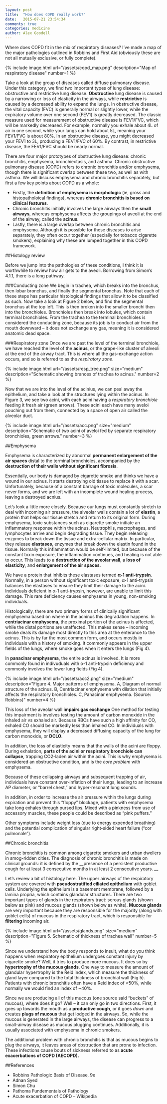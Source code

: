 ```yaml
---
layout: post
title:  "How does COPD really work?"
date:   2015-07-21 23:54:34
comments: true
categories: medicine
author: Alex Goodell
---
```


Where does COPD fit in the mix of respiratory diseases? I’ve made a map of the major pathologies outlined in Robbins and First Aid (obviously these are not all mutually exclusive, or fully complete). 

{% include image.html url="/assets/copd_map.png" description="Map of respiratory disease" number=1 %}


Take a look at the group of diseases called diffuse pulmonary disease. Under this category, we find two important types of lung disease: obstructive and restrictive lung disease. **Obstructive** lung disease is caused by a narrowing or loss of elasticity in the airways, while **restrictive** is caused by a decreased ability to expand the lungs. In obstructive disease, the vital capacity (FVC) is generally normal or slightly lower, while the expiratory volume over one second (FEV1) is greatly decreased. The classic measure used for measurement of obstructive disease is FEV1/FVC, which will be markedly decreased. For example, normally you exhale about 4L of air in one second, while your lungs can hold about 5L, meaning your FEV1/FVC is about 80%. In an obstructive disease, you might decreased your FEV1 to 3L, producing a FEV1/FVC of 60%. By contrast, in restrictive disease, the FEV1/FVC should be nearly normal. 

There are four major prototypes of obstructive lung disease: chronic bronchitis, emphysema, bronchiectasis, and asthma. Chronic obstructive pulmonary disease (COPD) refers to chronic bronchitis and/or emphysema, though there is significant overlap between these two, as well as with asthma. We will discuss emphysema and chronic bronchitis separately, but first a few key points about COPD as a whole:

* Firstly, the **definition of emphysema is morphologic** (ie, gross and histopatholoical findings), whereas **chronic bronchitis is based on clinical features**.
* Chronic bronchitis initially involves the large airways then the **small airways**, whereas emphysema affects the groupings of aveoli at the end of the airway, called the **acinus**. 
* Lastly, there is a large overlap between chronic bronchitis and emphysema. Although it is possible for these diseases to arise separately, they often occur together (especially for tobacco cigarette smokers), explaining why these are lumped together in this COPD framework.


##Histology review

Before we jump into the pathologies of these conditions, I think it is worthwhile to review how air gets to the aveoli. Borrowing from Simon’s 4.1.1, there is a long pathway. 

###Conducting zone
We begin in trachea, which breaks into the bronchus, then lobar bronchus, and finally the segmental bronchus. Note that each of these steps has particular histological findings that allow it to be classified as such. Now take a look at Figure 2 below, and find the segmental bronchus at the top left. This is then broken into the smaller bronchi then into the bronchioles. Bronchioles then break into lobules, which contain terminal bronchioles. From the trachea to the terminal bronchioles is considered the conducting zone, because its job is to conduct air from the mouth downward – it does not exchange any gas, meaning it is considered anatomic dead space.

###Respiratory zone
Once we are past the level of the terminal bronchiole, we have reached the level of the **acinus**, or the grape-like cluster of alveoli at the end of the airway tract. This is where all the gas-exchange action occurs, and so is referred to as the *respiratory zone*. 

{% include image.html url="/assets/resp_tree.png" size="medium" description="Schematic showing brances of trachea to acinus." number=2 %}

Now that we are into the level of the acinius, we can peal away the epithelium, and take a look at the structures lying within the acinus. In Figure 3, we see two acini, with each acini having a *respiratory bronchiole* feeding it fresh air (green arrows). These acini each have many aveloi pouching out from them, connected by a space of open air called the alveolar duct. 

{% include image.html url="/assets/acc.png" size="medium" description="Schematic of two acini of aveloi fed by separate respiratory bronchioles, green arrows." number=3 %}

##Emphysema

Emphysema is characterized by abnormal **permanent enlargement of the air spaces** distal to the terminal bronchioles, accompanied by the **destruction of their walls without significant fibrosis**.

Essentially, our body is damaged by cigarette smoke and thinks we have a wound in our acinus. It starts destroying old tissue to replace it with a scar. Unfortunately, because of a constant barrage of toxic molecules, a scar never forms, and we are left with an incomplete wound healing process, leaving a destroyed acnius. 

Let’s look a little more closely. Because our lungs must constantly stretch to deal with incoming air pressure, the alveolar walls contain a lot of **elastin**, a protein that helps our tissue stretch and return to its original form. During emphysema, toxic substances such as cigarette smoke initiate an inflammatory response within the acinus.   Neutrophils, macrophages, and lymphocytes arrive and begin degrading tissue. They begin releasing enzymes to break down the tissue and extra-cellular matrix. In particular, they release **elastases**, enzymes that break down the elastin found in the tissue. Normally this inflammation would be self-limited, but because of the constant toxin exposure, the inflammation continues, and healing is not able to occur. This leads to a **destruction of the aveolar wall**, a **loss of elasticity**, and **enlargement of the air spaces**.

We have a protein that inhibits these elastases termed **α-1 anti-trypsin**. Normally, in a person without significant toxic exposure, α-1 anti-trypsin balances the elastases to ensure they limit their damage to the acini. Individuals deficient in α-1 anti-trypsin, however, are unable to limit this damage. This rare deficiency causes emphysema in young, non-smoking individuals. 

Histologically, there are two primary forms of clinically significant emphysema based on where in the acninus this degradation happens. In **centriacinar emphysema**, the proximal portion of the acinus is affected, while the distal portions are unaffected. This makes sense – incoming smoke deals its damage most directly to this area at the enterance to the acinus. This is by far the most common form, and occurs mostly in individuals with a history of smoking. It commonly appears in the upper fields of the lungs, where smoke goes when it enters the lungs (Fig 4).

In **panacinar emphysema**, the entire acinus is involved. It is more commonly found in indivuduals with α-1 anti-trypsin deficiency and commonly involves the lower lung fields (Fig 4). 

{% include image.html url="/assets/acc2.png" size="medium" description="Figure 4. Major patterns of emphysema. A, Diagram of normal structure of the acinus. B, Centriacinar emphysema with dilation that initially affects the respiratory bronchioles. C, Panacinar emphysema. (Source: Robbins)" number=4 %}

This loss of the aveolar wall __impairs gas exchange__ One method for testing this impairment is involves testing the amount of carbon monoxide in the inhaled air vs exhaled air. Because RBCs have such a high affinity for CO, exhaled CO should be markedly less than inhaled CO. In individuals with emphysema, they will display a decreased diffusing capacity of the lung for carbon monoxide, or __DCLO__. 

In addition, the loss of elasticity means that the walls of the acini are floppy.  During exhalation, __parts of the acini or respiratory bronchiole can collapse__, trapping CO2-laden air within the acini. This is why emphysema is considered an obstructive condition, and is the _core problem_ with emphysema. 

Because of these collapsing airways and subsequent trapping of air, individuals have constant  over-inflation of their lungs, leading to an increase AP diameter, or “barrel chest,” and hyper-resonant lung sounds. 

In addition, in order to increase the air pressure within the lungs during expiration and prevent this “floppy” blockage, patients with emphysema take long exhales through pursed lips. Mixed with a pinkness from use of accessory muscles, these people could be described as “pink puffers.” 

Other symptoms include weight loss (due to energy expended breathing) and the potential complication of singular right-sided heart failure (“cor pulmonale”). 

##Chronic bronchitis

Chronic bronchitis is common among cigarette smokers and urban dwellers in smog-ridden cities. The diagnosis of chronic bronchitis is made on clinical grounds: it is defined by the __presence of a persistent productive cough for at least 3 consecutive months in at least 2 consecutive years. __

Let’s review a bit of histology here. The upper airways of the respiratory system are covered with __pseudostratified ciliated epithelium__ with goblet cells. Underlying the epithelium is a basement membrane, followed by a lamina propria, which contains glandular structures. There are two important types of glands in the respiratory tract: serous glands (shown below as pink) and mucous glands (shown below as white). __Mucous glands__ are very important because they are responsible for the majority (along with goblet cells) of mucous in the respiratory tract, which is responsible for __filtering__ incoming air. 

{% include image.html url="/assets/glands.png" size="medium" description="Figure 5. Schematic of thickness of trachea wall" number=5 %}

Since we understand how the body responds to insult, what do you think happens when respiratory epithelium undergoes constant injury by cigarette smoke? Well, it tries to produce more mucous. It does so by __hypertrophy of the mucous glands__. One way to measure the amount of glandular hypertrophy is the Reid index, which measure the thickness of gland layer compared to the total thickness of bronchial wall (Fig 5). Patients with chronic bronchitis often have a Reid index of >50%, while normally we would find an index of ~40%.

Since we are producing all of this mucous (one source said “buckets” of mucous), where does it go? Well – it can only go in two directions. First, it goes up towards the mouth as a __productive cough__, or it goes _down_ and creates __plugs of mucous__ that get lodged in the airways. So, while the mucous is generated in the large airways, the disease can progress to a small-airway disease as mucous plugging continues. Additionally, it is usually associated with emphysema in chronic smokers. 

The additional problem with chronic bronchitis is that as mucous begins to plug the airways, it leaves areas of obstruction that are prone to infection. These infections cause bouts of sickness referred to as __acute exacerbations of COPD (AECOPD).__

##References

* Robbins Pathologic Basis of Disease, 9e
* Adnan Syed
* Simon Chu
* Pathoma Fundementals of Pathology
* Acute exacerbation of COPD – Wikipedia





